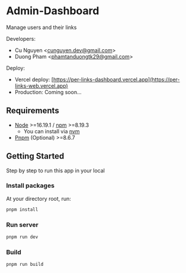 # Admin-Dashboard

Manage users and their links

Developers:

- Cu Nguyen &lt;[cunguyen.dev@gmail.com](cunguyen.dev@gmail.com)&gt;
- Duong Pham &lt;[phamtanduongtk29@gmail.com](phamtanduongtk29@gmail.com)&gt;

Deploy:

- Vercel deploy: [https://per-links-dashboard.vercel.app](https://per-links-web.vercel.app)
- Production: Coming soon...

## Requirements

- [Node](https://nodejs.org/en/) &gt;=16.19.1 / [npm](https://www.npmjs.com/) &gt;=8.19.3
  - You can install via [nvm](https://github.com/creationix/nvm)
- [Pnpm](https://pnpm.io/) (Optional) &gt;=8.6.7

## Getting Started

Step by step to run this app in your local

### Install packages

At your directory root, run:

```bash
pnpm install
```

### Run server

```bash
pnpm run dev
```

### Build

```bash
pnpm run build
```
